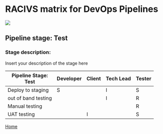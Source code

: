 # __RACIVS matrix for DevOps Pipelines__   

<img src="https://user-images.githubusercontent.com/10748736/112030685-6c81be80-8b32-11eb-94b8-c2c01b8f4581.png">

## __Pipeline stage:__  Test  
### __Stage description:__  
Insert your description of the stage here  

| Pipeline Stage:<br>Test  | Developer  | Client  | Tech Lead | Tester            |
|--------------------------|----------- |-------- |---------- |-------------------|
| Deploy to staging        |      S     |         |    I      |        S          |
| out of band testing      |            |         |    I      |        R          |
| Manual testing           |            |         |           |        R          |
| UAT testing              |            |     I   |           |        S          |
  
  
[Home](../index.md)  
